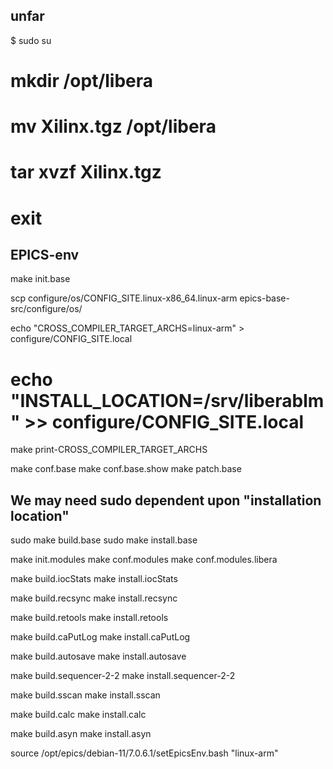 
## unfar

$ sudo su
# mkdir /opt/libera
# mv Xilinx.tgz /opt/libera
# tar xvzf Xilinx.tgz
# exit

## EPICS-env

make init.base

scp configure/os/CONFIG_SITE.linux-x86_64.linux-arm epics-base-src/configure/os/

echo "CROSS_COMPILER_TARGET_ARCHS=linux-arm" > configure/CONFIG_SITE.local
# echo "INSTALL_LOCATION=/srv/liberablm" >> configure/CONFIG_SITE.local
make print-CROSS_COMPILER_TARGET_ARCHS

make conf.base
make conf.base.show
make patch.base

## We may need sudo dependent upon "installation location"
sudo make build.base
sudo make install.base

make init.modules
make conf.modules
make conf.modules.libera

make build.iocStats
make install.iocStats

make build.recsync
make install.recsync

make build.retools
make install.retools

make build.caPutLog
make install.caPutLog

make build.autosave
make install.autosave



make build.sequencer-2-2
make install.sequencer-2-2

make build.sscan
make install.sscan
 
make build.calc
make install.calc

make build.asyn
make install.asyn



source /opt/epics/debian-11/7.0.6.1/setEpicsEnv.bash "linux-arm"


